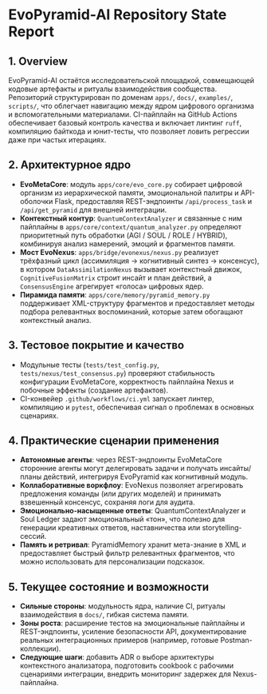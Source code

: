 # EvoPyramid-AI Repository State Report

## 1. Overview
EvoPyramid-AI остаётся исследовательской площадкой, совмещающей кодовые артефакты и ритуалы взаимодействия сообщества. Репозиторий структурирован по доменам `apps/`, `docs/`, `examples/`, `scripts/`, что облегчает навигацию между ядром цифрового организма и вспомогательными материалами. CI-пайплайн на GitHub Actions обеспечивает базовый контроль качества и включает линтинг `ruff`, компиляцию байткода и юнит-тесты, что позволяет ловить регрессии даже при частых итерациях. 

## 2. Архитектурное ядро
- **EvoMetaCore**: модуль `apps/core/evo_core.py` собирает цифровой организм из иерархической памяти, эмоциональной палитры и API-оболочки Flask, предоставляя REST-эндпоинты `/api/process_task` и `/api/get_pyramid` для внешней интеграции.
- **Контекстный контур**: `QuantumContextAnalyzer` и связанные с ним пайплайны в `apps/core/context/quantum_analyzer.py` определяют приоритетный путь обработки (AGI / SOUL / ROLE / HYBRID), комбинируя анализ намерений, эмоций и фрагментов памяти.
- **Мост EvoNexus**: `apps/bridge/evonexus/nexus.py` реализует трёхфазный цикл (ассимиляция → когнитивный синтез → консенсус), в котором `DataAssimilationNexus` вызывает контекстный движок, `CognitiveFusionMatrix` строит инсайт и план действий, а `ConsensusEngine` агрегирует «голоса» цифровых ядер.
- **Пирамида памяти**: `apps/core/memory/pyramid_memory.py` поддерживает XML-структуру фрагментов и предоставляет методы подбора релевантных воспоминаний, которые затем обогащают контекстный анализ.

## 3. Тестовое покрытие и качество
- Модульные тесты (`tests/test_config.py`, `tests/nexus/test_consensus.py`) проверяют стабильность конфигурации EvoMetaCore, корректность пайплайна Nexus и побочные эффекты (создание артефактов).
- CI-конвейер `.github/workflows/ci.yml` запускает линтер, компиляцию и `pytest`, обеспечивая сигнал о проблемах в основных сценариях.

## 4. Практические сценарии применения
- **Автономные агенты**: через REST-эндпоинты EvoMetaCore сторонние агенты могут делегировать задачи и получать инсайты/планы действий, интегрируя EvoPyramid как когнитивный модуль.
- **Коллаборативные воркфлоу**: EvoNexus позволяет агрегировать предложения команды (или других моделей) и принимать взвешенный консенсус, сохраняя логи для аудита.
- **Эмоционально-насыщенные ответы**: QuantumContextAnalyzer и Soul Ledger задают эмоциональный «тон», что полезно для генерации креативных ответов, наставничества или storytelling-сессий.
- **Память и ретривал**: PyramidMemory хранит мета-знание в XML и предоставляет быстрый фильтр релевантных фрагментов, что можно использовать для персонализации подсказок.

## 5. Текущее состояние и возможности
- **Сильные стороны**: модульность ядра, наличие CI, ритуалы взаимодействия в `docs/`, гибкая система памяти.
- **Зоны роста**: расширение тестов на эмоциональные пайплайны и REST-эндпоинты, усиление безопасности API, документирование реальных интеграционных примеров (например, готовые Postman-коллекции).
- **Следующие шаги**: добавить ADR о выборе архитектуры контекстного анализатора, подготовить cookbook с рабочими сценариями интеграции, внедрить мониторинг задержек для Nexus-пайплайна.
